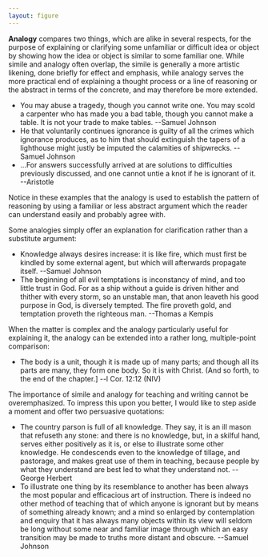 ```yaml
---
layout: figure
---
```


**Analogy** compares two things, which are alike in several respects, for the purpose of explaining or clarifying some unfamiliar or difficult idea or object by showing how the idea or object is similar to some familiar one. While simile and analogy often overlap, the simile is generally a more artistic likening, done briefly for effect and emphasis, while analogy serves the more practical end of explaining a thought process or a line of reasoning or the abstract in terms of the concrete, and may therefore be more extended.
 - You may abuse a tragedy, though you cannot write one. You may scold a carpenter who has made you a bad table, though you cannot make a table. It is not your trade to make tables. --Samuel Johnson
 - He that voluntarily continues ignorance is guilty of all the crimes which ignorance produces, as to him that should extinguish the tapers of a lighthouse might justly be imputed the calamities of shipwrecks. --Samuel Johnson
 - ...For answers successfully arrived at are solutions to difficulties previously discussed, and one cannot untie a knot if he is ignorant of it. --Aristotle

Notice in these examples that the analogy is used to establish the pattern of reasoning by using a familiar or less abstract argument which the reader can understand easily and probably agree with.

Some analogies simply offer an explanation for clarification rather than a substitute argument:

 - Knowledge always desires increase: it is like fire, which must first be kindled by some external agent, but which will afterwards propagate itself. --Samuel Johnson
 - The beginning of all evil temptations is inconstancy of mind, and too little trust in God. For as a ship without a guide is driven hither and thither with every storm, so an unstable man, that anon leaveth his good purpose in God, is diversely tempted. The fire proveth gold, and temptation proveth the righteous man. --Thomas a Kempis

When the matter is complex and the analogy particularly useful for explaining it, the analogy can be extended into a rather long, multiple-point comparison:
 - The body is a unit, though it is made up of many parts; and though all its parts are many, they form one body. So it is with Christ. (And so forth, to the end of the chapter.] --l Cor. 12:12 (NIV)

The importance of simile and analogy for teaching and writing cannot be overemphasized. To impress this upon you better, I would like to step aside a moment and offer two persuasive quotations:
 - The country parson is full of all knowledge. They say, it is an ill mason that refuseth any stone: and there is no knowledge, but, in a skilful hand, serves either positively as it is, or else to illustrate some other knowledge. He condescends even to the knowledge of tillage, and pastorage, and makes great use of them in teaching, because people by what they understand are best led to what they understand not. --George Herbert
 - To illustrate one thing by its resemblance to another has been always the most popular and efficacious art of instruction. There is indeed no other method of teaching that of which anyone is ignorant but by means of something already known; and a mind so enlarged by contemplation and enquiry that it has always many objects within its view will seldom be long without some near and familiar image through which an easy transition may be made to truths more distant and obscure. --Samuel Johnson